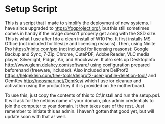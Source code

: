 # Setup Script
This is a script that I made to simplify the deployment of new systems. I have since upgraded to https://fogproject.org/, but this still sometimes comes in handy if
the image doesn't properly get along with the SSD size. This is what I use after I do a clean install of W10 Pro. It first installs MS Office (not included for filesize and
licensing reasons). Then, using Ninite Pro https://ninite.com/pro (not included for licensing reasons): Google Backup and Sync, 7-Zip, Chrome, CutePDF, Adobe
Reader, VLC media player, Silverlight, Pidgin, Air, and Shockwave. It also sets up DesktopInfo http://www.glenn.delahoy.com/software/ using configuration prepared
beforehand (freeware, included). Also included are DelProf2 https://helgeklein.com/free-tools/delprof2-user-profile-deletion-tool/ and OemKey http://neosmart.net/OemKey/
which I use for cleanup and activation using the product key if it is provided on the motherboard.

To use this, just copy the contents of this to C:\Install and run the setup.ps1. It will ask for the netbios name of your domain, plus admin credentials to join the computer to
your domain. It then takes care of the rest. Just remember to initiate this as admin. I haven't gotten that good yet, but will update soon with that as well.